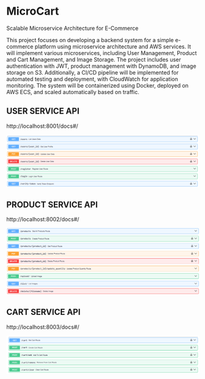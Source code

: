 # MicroCart
Scalable Microservice Architecture for E-Commerce

This project focuses on developing a backend system for a simple e-commerce platform using microservice architecture and AWS services. It will implement various microservices, including User Management, Product and Cart Management, and Image Storage. The project includes user authentication with JWT, product management with DynamoDB, and image storage on S3. Additionally, a CI/CD pipeline will be implemented for automated testing and deployment, with CloudWatch for application monitoring. The system will be containerized using Docker, deployed on AWS ECS, and scaled automatically based on traffic.

## USER SERVICE API 
http://localhost:8001/docs#/

![USER SERVICE API](api_user.png)


## PRODUCT SERVICE API 
http://localhost:8002/docs#/

![PRODUCT SERVICE API](api_product.png)


## CART SERVICE API 
http://localhost:8003/docs#/

![CART SERVICE API](api_cart.png)
